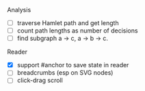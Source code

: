 Analysis

- [ ] traverse Hamlet path and get length
- [ ] count path lengths as number of decisions
- [ ] find subgraph a -> c, a -> b -> c.

Reader

- [x] support #anchor to save state in reader
- [ ] breadcrumbs (esp on SVG nodes)
- [ ] click-drag scroll
